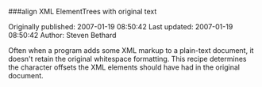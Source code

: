 ###align XML ElementTrees with original text

Originally published: 2007-01-19 08:50:42
Last updated: 2007-01-19 08:50:42
Author: Steven Bethard

Often when a program adds some XML markup to a plain-text document, it doesn't retain the original whitespace formatting. This recipe determines the character offsets the XML elements should have had in the original document.